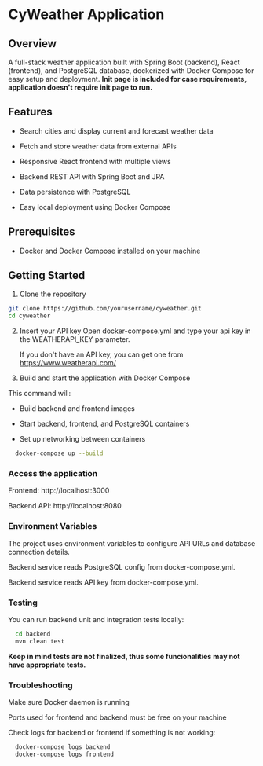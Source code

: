# CyWeather Application
## Overview
A full-stack weather application built with Spring Boot (backend), React (frontend), and PostgreSQL database, dockerized with Docker Compose for easy setup and deployment. **Init page is included for case requirements, application doesn't require init page to run.**

## Features

 - Search cities and display current and forecast weather data

 - Fetch and store weather data from external APIs

 - Responsive React frontend with multiple views

 - Backend REST API with Spring Boot and JPA

 - Data persistence with PostgreSQL

 - Easy local deployment using Docker Compose

## Prerequisites

 - Docker and Docker Compose installed on your machine


## Getting Started
1. Clone the repository
  ```sh
  git clone https://github.com/yourusername/cyweather.git
  cd cyweather
  ```
2. Insert your API key
   Open docker-compose.yml and type your api key in the WEATHERAPI_KEY parameter.

   If you don't have an API key, you can get one from https://www.weatherapi.com/
   
3. Build and start the application with Docker Compose

This command will:

  - Build backend and frontend images

  - Start backend, frontend, and PostgreSQL containers

  - Set up networking between containers
```sh
  docker-compose up --build
```
### Access the application

  Frontend: http://localhost:3000

  Backend API: http://localhost:8080

### Environment Variables

The project uses environment variables to configure API URLs and database connection details.

   Backend service reads PostgreSQL config from docker-compose.yml.

   Backend service reads API key from docker-compose.yml.
  

### Testing

You can run backend unit and integration tests locally:

```sh
  cd backend
  mvn clean test
```

**Keep in mind tests are not finalized, thus some funcionalities may not have appropriate tests.**

### Troubleshooting

  Make sure Docker daemon is running

  Ports used for frontend and backend must be free on your machine

  Check logs for backend or frontend if something is not working:
  ```sh
    docker-compose logs backend
    docker-compose logs frontend
  ```
